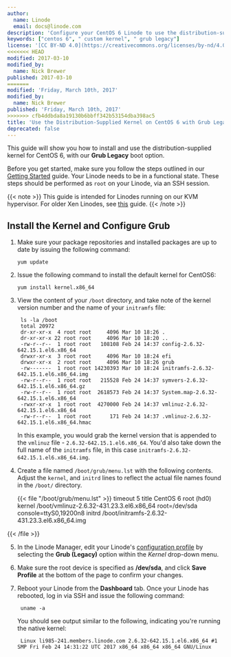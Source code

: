 ```yaml
---
author:
  name: Linode
  email: docs@linode.com
description: 'Configure your CentOS 6 Linode to use the distribution-supplied kernel'
keywords: ["centos 6", " custom kernel", " grub legacy"]
license: '[CC BY-ND 4.0](https://creativecommons.org/licenses/by-nd/4.0)'
<<<<<<< HEAD
modified: 2017-03-10
modified_by:
  name: Nick Brewer
published: 2017-03-10
=======
modified: 'Friday, March 10th, 2017'
modified_by:
  name: Nick Brewer
published: 'Friday, March 10th, 2017'
>>>>>>> cfb4ddbda8a19130b6bbff342b53154dba398ac5
title: 'Use the Distribution-Supplied Kernel on CentOS 6 with Grub Legacy'
deprecated: false
---
```


This guide will show you how to install and use the distribution-supplied kernel for CentOS 6, with our **Grub Legacy** boot option.

Before you get started, make sure you follow the steps outlined in our [Getting Started](/docs/getting-started) guide. Your Linode needs to be in a functional state. These steps should be performed as `root` on your Linode, via an SSH session.

{{< note >}}
This guide is intended for Linodes running on our KVM hypervisor. For older Xen Linodes, see [this](/docs/tools-reference/custom-kernels-distros/run-a-distributionsupplied-kernel-with-pvgrub) guide.
{{< /note >}}

## Install the Kernel and Configure Grub


1.  Make sure your package repositories and installed packages are up to date by issuing the following command:

        yum update

2.  Issue the following command to install the default kernel for CentOS6:

        yum install kernel.x86_64

3. View the content of your `/boot` directory, and take note of the kernel version number and the name of your `initramfs` file:

		ls -la /boot
		total 20972
		dr-xr-xr-x  4 root root     4096 Mar 10 18:26 .
		dr-xr-xr-x 22 root root     4096 Mar 10 18:20 ..
		-rw-r--r--  1 root root   108108 Feb 24 14:37 config-2.6.32-642.15.1.el6.x86_64
		drwxr-xr-x  3 root root     4096 Mar 10 18:24 efi
		drwxr-xr-x  2 root root     4096 Mar 10 18:26 grub
		-rw-------  1 root root 14230393 Mar 10 18:24 initramfs-2.6.32-642.15.1.el6.x86_64.img
		-rw-r--r--  1 root root   215528 Feb 24 14:37 symvers-2.6.32-642.15.1.el6.x86_64.gz
		-rw-r--r--  1 root root  2618573 Feb 24 14:37 System.map-2.6.32-642.15.1.el6.x86_64
		-rwxr-xr-x  1 root root  4270000 Feb 24 14:37 vmlinuz-2.6.32-642.15.1.el6.x86_64
		-rw-r--r--  1 root root      171 Feb 24 14:37 .vmlinuz-2.6.32-642.15.1.el6.x86_64.hmac

	In this example, you would grab the kernel version that is appended to the `vmlinuz` file - `2.6.32-642.15.1.el6.x86_64`. You'd also take down the full name of the `initramfs` file, in this case `initramfs-2.6.32-642.15.1.el6.x86_64.img`.

4.  Create a file named `/boot/grub/menu.lst` with the following contents. Adjust the `kernel`, and `initrd` lines to reflect the actual file names found in the `/boot/` directory.

    {{< file "/boot/grub/menu.lst" >}}
timeout 5
title CentOS 6
	root (hd0)
	kernel /boot/vmlinuz-2.6.32-431.23.3.el6.x86_64 root=/dev/sda console=ttyS0,19200n8
	initrd /boot/initramfs-2.6.32-431.23.3.el6.x86_64.img


{{< /file >}}


5.  In the Linode Manager, edit your Linode's [configuration profile](/docs/platform/disk-images/disk-images-and-configuration-profiles/#editing-a-configuration-profile) by selecting the **Grub (Legacy)** option within the *Kernel* drop-down menu.

6.  Make sure the root device is specified as **/dev/sda**, and click **Save Profile** at the bottom of the page to confirm your changes.

7. Reboot your Linode from the **Dashboard** tab. Once your Linode has rebooted, log in via SSH and issue the following command:

        uname -a

    You should see output similar to the following, indicating you're running the native kernel:

        Linux li985-241.members.linode.com 2.6.32-642.15.1.el6.x86_64 #1 SMP Fri Feb 24 14:31:22 UTC 2017 x86_64 x86_64 x86_64 GNU/Linux

